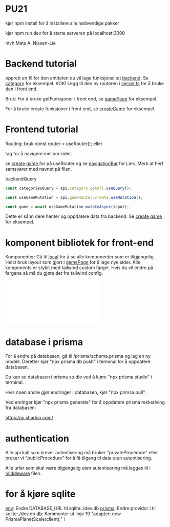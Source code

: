 # PU21

kjør npm install for å installere alle nødvendige pakker

kjør npm run dev for å starte serveren på localhost:3000

mvh Mats A. Nissen-Lie

# Backend tutorial

opprett en fil for den entiteten du vil lage funksjonalitet [backend](/src/server/api/routers/). Se [category](/src/server/api/routers/category.ts) for eksempel. KOK!
Legg til den ny routeren i [server.ts](/src/server/api/root.ts) for å bruke den i front end.

Bruk:
For å bruke getFunksjoner i front end, se [gamePage](/src/pages/gamePage.tsx) for eksempel.

For å bruke create funksjoner i front end, se [createGame](/src/pages/createGame.tsx) for eksempel.

# Frontend tutorial

Routing:
bruk
const router = useRouter();
eller

<Link> tag for å navigere mellom sider.</Link>

se [create game ](/src/pages/createGame.tsx) for på useRouter og se [navigationBar](/src/components/navigationBar.tsx) for Link. Merk at herf samsvarer med navnet på filen.

backendQuery

```javascript
const categoriesQuery = api.category.getAll.useQuery();

const useGameMutation = api.gameRouter.create.useMutation();

const game = await useGameMutation.mutateAsync(input);
```

Dette er sånn dere henter og oppdatere data fra backend. Se [create game ](/src/pages/createGame.tsx) for eksempel.

# komponent bibliotek for front-end

Komponenter:
Gå til [local](http://localhost:3000/components) for å se alle komponenter som er tilgjengelig.
Helst bruk layout som gjort i [gamePage](/src/pages/createGame.tsx) for å lage nye sider.
Alle komponents er stylet med tailwind custom farger. Hvis du vil endre på fargene så må du gjøre det fra tailwind config.![](/tailwind.config.ts)

# database i prisma

For å endre på databasen, gå til /prisma/schema.prisma og lag en ny modell. Deretter kjør "npx prisma db push" i terminal for å oppdatere databasen.

Du kan se databasen i prisma studio ved å kjøre "npx prisma studio" i terminal.

Hvis noen andre gjør endringer i databasen, kjør "npx primsa pull".

Ved enringer kjør "npx prisma generate" for å oppdatere prisma rekksriving fra databasen.

https://ui.shadcn.com/

# authentication

Alle api kall som krever autentisering må bruker "privateProcedure" eller bruker vi "publicProcedure" for å få tilgang til data uten autentisering.

Alle urler som skal være tilgjengelig uten autentisering må legges til i [middleware](/src/middleware.ts) filen.

# for å kjøre sqlite

[env](.env): Endre DATABASE_URL til sqlite:./dev.db
[prisma](/prisma/schema.prisma): Endre providor i til sqlite:./dev.db
[db](/src/server/db.ts): Kommenter ut linje 19 "adapter: new PrismaPlanetScale(client)," i

```

```
